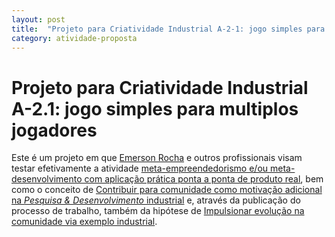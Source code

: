 ```yaml
---
layout: post
title:  "Projeto para Criatividade Industrial A-2-1: jogo simples para multiplos jogadores"
category: atividade-proposta
---
```


# Projeto para Criatividade Industrial A-2.1: jogo simples para multiplos jogadores
Este é um projeto em que [Emerson Rocha](https://github.com/fititnt) e outros
profissionais visam testar efetivamente a atividade [meta-empreendedorismo
e/ou meta-desenvolvimento com aplicação prática ponta a ponta de produto
real](meta-empreendedorismo-desenvolvimento-pratico.md), bem como o conceito de
[Contribuir para comunidade como motivação adicional na _Pesquisa & Desenvolvimento_ industrial](../../memetica/2/contribuir-comunidade-incentiva-ped.md) e, através da
publicação do processo de trabalho, também da hipótese de [Impulsionar evolução na comunidade via exemplo industrial](../../memetica/4/impulsionar-comunidade-pelo-exemplo-industrial.md).
